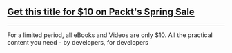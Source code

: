 ## [Get this title for $10 on Packt's Spring Sale](https://www.packt.com/B10410?utm_source=github&utm_medium=packt-github-repo&utm_campaign=spring_10_dollar_2022)
-----
For a limited period, all eBooks and Videos are only $10. All the practical content you need \- by developers, for developers

